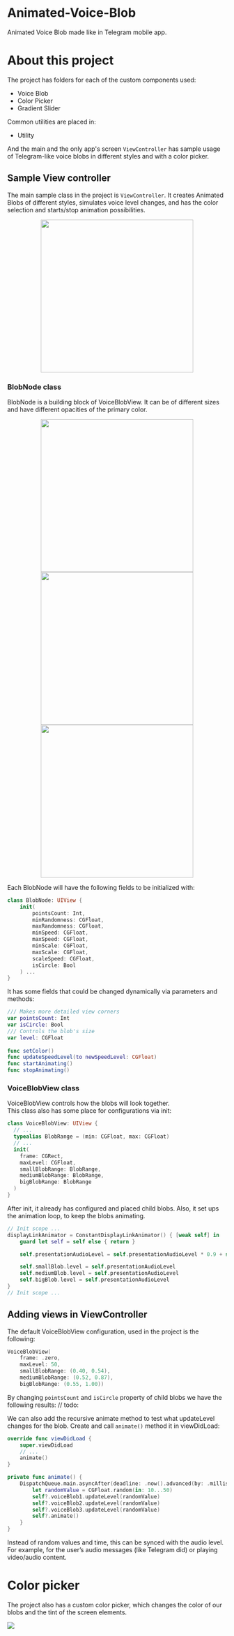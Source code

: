 # Animated-Voice-Blob
Animated Voice Blob made like in Telegram mobile app.

# About this project
The project has folders for each of the custom components used:
- Voice Blob
- Color Picker
- Gradient Slider

Common utilities are placed in:
- Utility
 
And the main and the only app's screen ```ViewController``` has sample usage of Telegram-like voice blobs in different styles and with a color picker.

## Sample View controller
The main sample class in the project is `ViewController`. It creates Animated Blobs of different styles, simulates voice level changes, and has the color selection and starts/stop animation possibilities.

<div align = "center">
<img src="Assets/gifs/sample-controller.gif" width="350" />
</div>

### BlobNode class
BlobNode is a building block of VoiceBlobView. It can be of different sizes and have different opacities of the primary color.
<div align = "center">
<img src="Assets/gifs/small-blob.gif" width="350" />
<img src="Assets/gifs/medium-blob.gif" width="350" />
<img src="Assets/gifs/big-blob.gif" width="350" />
</div>

Each BlobNode will have the following fields to be initialized with:

```swift
class BlobNode: UIView {  
	init(  
		pointsCount: Int,  
		minRandomness: CGFloat,  
		maxRandomness: CGFloat,  
		minSpeed: CGFloat,  
		maxSpeed: CGFloat,  
		minScale: CGFloat,  
		maxScale: CGFloat,  
		scaleSpeed: CGFloat,  
		isCircle: Bool  
	) ...  
}
``` 
    
It has some fields that could be changed dynamically via parameters and methods:
```swift
/// Makes more detailed view corners  
var pointsCount: Int  
var isCircle: Bool  
/// Controls the blob's size 
var level: CGFloat  
  
func setColor()  
func updateSpeedLevel(to newSpeedLevel: CGFloat)  
func startAnimating()  
func stopAnimating()
```

### VoiceBlobView class
VoiceBlobView controls how the blobs will look together.  
This class also has some place for configurations via init:
```swift
class VoiceBlobView: UIView {  
  // ...  
  typealias BlobRange = (min: CGFloat, max: CGFloat)  
  // ...
  init(  
    frame: CGRect,  
    maxLevel: CGFloat,  
    smallBlobRange: BlobRange,  
    mediumBlobRange: BlobRange,  
    bigBlobRange: BlobRange  
  ) 
}
```

After init, it already has configured and placed child blobs. Also, it set ups the animation loop, to keep the blobs animating.

```swift
// Init scope ...
displayLinkAnimator = ConstantDisplayLinkAnimator() { [weak self] in  
	guard let self = self else { return }  

	self.presentationAudioLevel = self.presentationAudioLevel * 0.9 + self.audioLevel * 0.1  

	self.smallBlob.level = self.presentationAudioLevel  
	self.mediumBlob.level = self.presentationAudioLevel  
	self.bigBlob.level = self.presentationAudioLevel  
}
// Init scope ...
```

## Adding views in ViewController
The default VoiceBlobView configuration, used in the project is the following:

```swift
VoiceBlobView(  
	frame: .zero,  
	maxLevel: 50,  
	smallBlobRange: (0.40, 0.54),  
	mediumBlobRange: (0.52, 0.87),  
	bigBlobRange: (0.55, 1.00))
```

By changing `pointsCount` and `isCircle` property of child blobs we have the following results:
// todo:

We can also add the recursive animate method to test what updateLevel changes for the blob. Create and call `animate()` method  it in viewDidLoad:

```swift
override func viewDidLoad {
	super.viewDidLoad
	// ...
	animate()
}

private func animate() {  
	DispatchQueue.main.asyncAfter(deadline: .now().advanced(by: .milliseconds(500))) { [weak self] in  
		let randomValue = CGFloat.random(in: 10...50)  
		self?.voiceBlob1.updateLevel(randomValue)  
		self?.voiceBlob2.updateLevel(randomValue)  
		self?.voiceBlob3.updateLevel(randomValue)  
		self?.animate()  
	}
}
```

Instead of random values and time, this can be synced with the audio level. For example, for the user’s audio messages (like Telegram did) or playing video/audio content. 

# Color picker 
The project also has a custom color picker, which changes the color of our blobs and the tint of the screen elements.

![](https://cdn-images-1.medium.com/max/1200/1*8y3G5MS9VKEH_DoptO0vsA.png)
